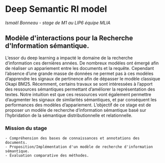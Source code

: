 # Deep Semantic RI model
_Ismaël Bonneau - stage de M1 au LIP6 équipe MLIA_

## Modèle d'interactions pour la Recherche d'Information sémantique.


L’essor du deep learning a impacté le domaine de la recherche d’information ces dernières années.
De nombreux modèles ont émergé afin de réaliser un appariement entre les documents et la requête.
Cependant l’absence d’une grande masse de données ne permet pas à ces modèles d’apprendre les signaux
de pertinence afin de dépasser le modèle classique Okapi BM25. Récemment, certains travaux se sont
intéressées à l’apport des ressources sémantiques permettant d’améliorer la représentation des textes.
Notre intuition est que ces ressources vont également permettre d’augmenter les signaux de similarités
sémantiques, et par conséquent les performances des modèles d’appariement. L’objectif de ce stage est
de proposer un modèle de recherche d’information sémantique basé sur l’hybridation de la sémantique
distributionnelle et relationnelle.

### Mission du stage
	- Compréhension des bases de connaissances et annotations des documents.
	- Proposition/Implémentation d'un modèle de recherche d'information sémantique.
	- Évaluation comparative des méthodes.



